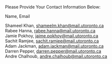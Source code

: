 Please Provide Your Contact Information Below:

Name, Email

Shameel Khan, shameelm.khan@mail.utoronto.ca <br />
Rabee Hanna, rabee.hanna@mail.utoronto.ca <br />
Jamie Pokhoy, jaime.pokhoy@mail.utoronto.ca <br />
Sachit Ramjee, sachit.ramjee@mail.utoronto.ca <br/>
Adam Jackman, adam.jackman@mail.utoronto.ca <br/>
Darren Pepper, darren.pepper@mail.utoronto.ca <br/>
Andre Chalhoub, andre.chalhoub@mail.utoronto.ca <br/>
